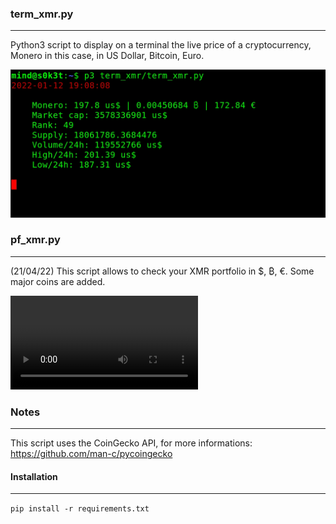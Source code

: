 ### term_xmr.py
---------------

Python3 script to display on a terminal the live price of a cryptocurrency, Monero in this case, in US Dollar, Bitcoin, Euro.

![](gif_xmr.gif)

### pf_xmr.py
-------------
(21/04/22)
This script allows to check your XMR portfolio in $, ₿, €. Some major coins are added.

![](https://raw.githubusercontent.com/s0k3t/term_xmr/main/pf_xmr.mp4)

### Notes
---------

This script uses the CoinGecko API, for more informations: <https://github.com/man-c/pycoingecko>

#### Installation
-----------------

`pip install -r requirements.txt`


